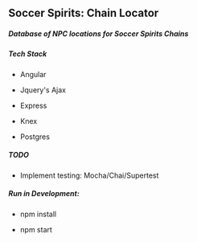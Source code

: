 ## Soccer Spirits: Chain Locator

##### Database of NPC locations for Soccer Spirits Chains

##### Tech Stack
- Angular

- Jquery's Ajax

- Express

- Knex

- Postgres

##### TODO

- Implement testing: Mocha/Chai/Supertest

##### Run in Development:

- npm install

- npm start
